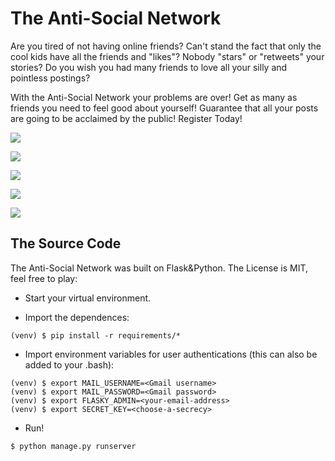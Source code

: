 # The Anti-Social Network

Are you tired of not having online friends? Can't stand the fact that only the cool kids have all the friends and "likes"? Nobody "stars" or "retweets" your stories? Do you wish you had many friends to love all your silly and pointless postings?

With the Anti-Social Network your problems are over! Get as many as friends you need to feel good about yourself! Guarantee that all your posts are going to be acclaimed by the public! Register Today!



![](http://i.imgur.com/rfLesjW.png)

![](http://i.imgur.com/PScsVh9.png)


![](http://i.imgur.com/xE7u9sl.png)

![](http://i.imgur.com/8mYSSpG.png)

![](http://i.imgur.com/TiwwQq3.png)




## The Source Code

The Anti-Social Network was built on Flask&Python. The License is MIT, feel free to play:


* Start your virtual environment.

* Import the dependences:

```
(venv) $ pip install -r requirements/*
```

* Import environment variables for user authentications (this can also be added to your .bash):

```
(venv) $ export MAIL_USERNAME=<Gmail username>
(venv) $ export MAIL_PASSWORD=<Gmail password>
(venv) $ export FLASKY_ADMIN=<your-email-address>
(venv) $ export SECRET_KEY=<choose-a-secrecy>
```

* Run!

```
$ python manage.py runserver
```
